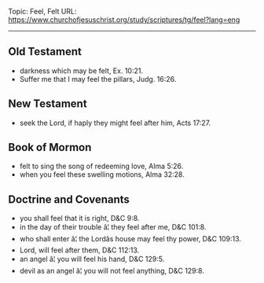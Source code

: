 Topic: Feel, Felt
URL: https://www.churchofjesuschrist.org/study/scriptures/tg/feel?lang=eng

---

## Old Testament

- darkness which may be felt, Ex. 10:21.
- Suffer me that I may feel the pillars, Judg. 16:26.

## New Testament

- seek the Lord, if haply they might feel after him, Acts 17:27.

## Book of Mormon

- felt to sing the song of redeeming love, Alma 5:26.
- when you feel these swelling motions, Alma 32:28.

## Doctrine and Covenants

- you shall feel that it is right, D&C 9:8.
- in the day of their trouble â¦ they feel after me, D&C 101:8.
- who shall enter â¦ the Lordâs house may feel thy power, D&C 109:13.
- Lord, will feel after them, D&C 112:13.
- an angel â¦ you will feel his hand, D&C 129:5.
- devil as an angel â¦ you will not feel anything, D&C 129:8.

